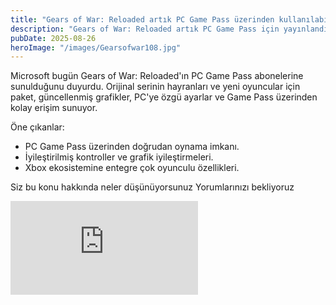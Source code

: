 ```yaml
---
title: "Gears of War: Reloaded artık PC Game Pass üzerinden kullanılabilir"
description: "Gears of War: Reloaded artık PC Game Pass için yayınlandı — özet, indirme ve dikkat edilmesi gerekenler."
pubDate: 2025-08-26
heroImage: "/images/Gearsofwar108.jpg"
---
```


Microsoft bugün Gears of War: Reloaded'ın PC Game Pass abonelerine sunulduğunu duyurdu. Orijinal serinin hayranları ve yeni oyuncular için paket, güncellenmiş grafikler, PC'ye özgü ayarlar ve Game Pass üzerinden kolay erişim sunuyor.

Öne çıkanlar:

- PC Game Pass üzerinden doğrudan oynama imkanı.
- İyileştirilmiş kontroller ve grafik iyileştirmeleri.
- Xbox ekosistemine entegre çok oyunculu özellikleri.

Siz bu konu hakkında neler düşünüyorsunuz Yorumlarınızı bekliyoruz 

<div class="video-wrap">
	<iframe src="https://www.youtube.com/embed/OXR3osSIxTo" title="YouTube video player" frameborder="0" allow="accelerometer; autoplay; clipboard-write; encrypted-media; gyroscope; picture-in-picture; web-share" referrerpolicy="strict-origin-when-cross-origin" allowfullscreen></iframe>
</div>